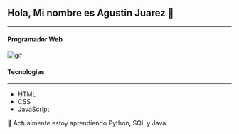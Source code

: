 ## Hola, Mi nombre es Agustin Juarez 👋
___
#### Programador Web

![gif](https://media.giphy.com/media/26tn33aiTi1jkl6H6/giphy.gif)

#### Tecnologias
___
* HTML
* CSS
* JavaScript

🌱 Actualmente estoy aprendiendo Python, SQL y Java.

<!--
**Agujuarez/Agujuarez** is a ✨ _special_ ✨ repository because its `README.md` (this file) appears on your GitHub profile.

Here are some ideas to get you started:

- 🔭 I’m currently working on ...
- 🌱 I’m currently learning ...
- 👯 I’m looking to collaborate on ...
- 🤔 I’m looking for help with ...
- 💬 Ask me about ...
- 📫 How to reach me: ...
- 😄 Pronouns: ...
- ⚡ Fun fact: ...
-->
